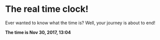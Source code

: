 # The real time clock!

Ever wanted to know what the time is? Well, your journey is about to end!

**The time is Nov 30, 2017, 13:04**